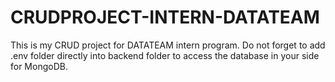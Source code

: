 # CRUDPROJECT-INTERN-DATATEAM
This is my CRUD project for DATATEAM intern program. Do not forget to add .env folder directly into backend folder to access the database in your side for MongoDB.
